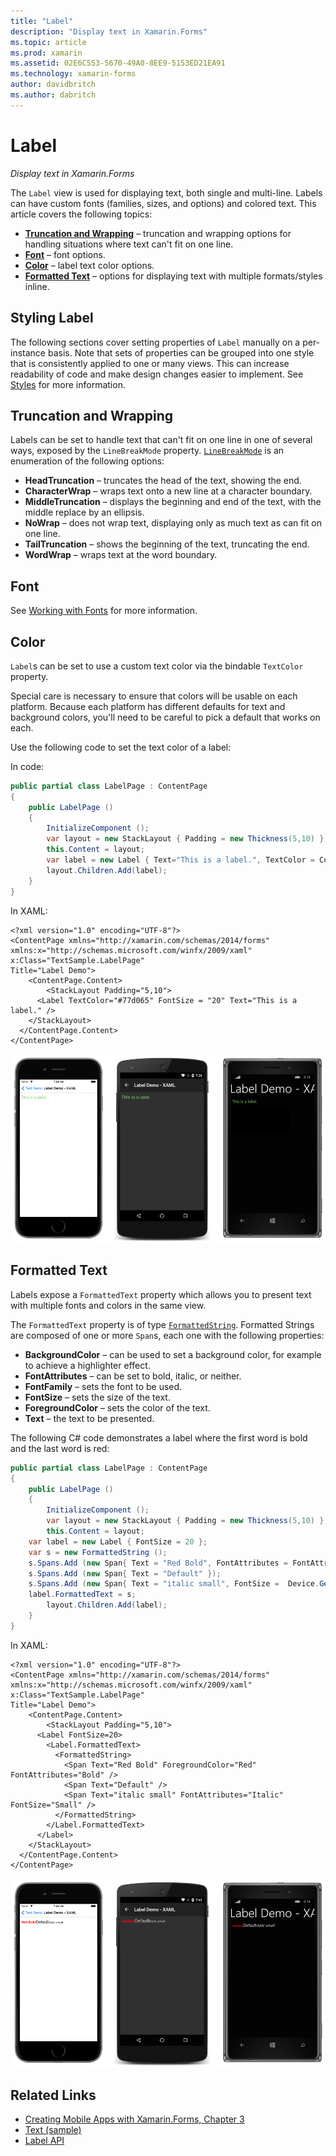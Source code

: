 ```yaml
---
title: "Label"
description: "Display text in Xamarin.Forms"
ms.topic: article
ms.prod: xamarin
ms.assetid: 02E6C553-5670-49A0-8EE9-5153ED21EA91
ms.technology: xamarin-forms
author: davidbritch
ms.author: dabritch
---
```


# Label

_Display text in Xamarin.Forms_

The `Label` view is used for displaying text, both single and multi-line. Labels can have custom fonts (families, sizes, and options) and colored text. This article covers the following topics:

- **[Truncation and Wrapping](#Truncation_and_Wrapping)** &ndash; truncation and wrapping options for handling situations where text can't fit on one line.
- **[Font](#Font)** &ndash; font options.
- **[Color](#Color)** &ndash; label text color options.
- **[Formatted Text](#Formatted_Text)** &ndash; options for displaying text with multiple formats/styles inline.

## Styling Label

The following sections cover setting properties of `Label` manually on a per-instance basis. Note that sets of properties can be grouped into one style that is consistently applied to one or many views. This can increase readability of code and make design changes easier to implement. See [Styles](~/xamarin-forms/user-interface/text/styles.md) for more information.

<a name="Truncation_and_Wrapping" />

## Truncation and Wrapping

Labels can be set to handle text that can't fit on one line in one of several ways, exposed by the `LineBreakMode` property. [`LineBreakMode`](https://developer.xamarin.com/api/type/Xamarin.Forms.LineBreakMode/) is an enumeration of the following options:

- **HeadTruncation** &ndash; truncates the head of the text, showing the end.
- **CharacterWrap** &ndash; wraps text onto a new line at a character boundary.
- **MiddleTruncation** &ndash; displays the beginning and end of the text, with the middle replace by an ellipsis.
- **NoWrap** &ndash; does not wrap text, displaying only as much text as can fit on one line.
- **TailTruncation** &ndash; shows the beginning of the text, truncating the end.
- **WordWrap** &ndash; wraps text at the word boundary.

## Font

See [Working with Fonts](~/xamarin-forms/user-interface/text/fonts.md) for more information.

## Color

`Label`s can be set to use a custom text color via the bindable `TextColor` property.

Special care is necessary to ensure that colors will be usable on each platform. Because each platform has different defaults for text and background colors, you'll need to be careful to pick a default that works on each.

Use the following code to set the text color of a label:

In code:

```csharp
public partial class LabelPage : ContentPage
{
	public LabelPage ()
	{
		InitializeComponent ();
		var layout = new StackLayout { Padding = new Thickness(5,10) };
		this.Content = layout;
		var label = new Label { Text="This is a label.", TextColor = Color.FromHex("#77d065"), FontSize = 20 };
		layout.Children.Add(label);
	}
}
```

In XAML:

```xaml
<?xml version="1.0" encoding="UTF-8"?>
<ContentPage xmlns="http://xamarin.com/schemas/2014/forms"
xmlns:x="http://schemas.microsoft.com/winfx/2009/xaml"
x:Class="TextSample.LabelPage"
Title="Label Demo">
	<ContentPage.Content>
		<StackLayout Padding="5,10">
      <Label TextColor="#77d065" FontSize = "20" Text="This is a label." />
    </StackLayout>
  </ContentPage.Content>
</ContentPage>
```

![](label-images/textcolor.png "Label TextColor Example")

<a name="Formatted_Text" />

## Formatted Text

Labels expose a `FormattedText` property which allows you to present text with multiple fonts and colors in the same view.

The `FormattedText` property is of type [`FormattedString`](https://developer.xamarin.com/api/type/Xamarin.Forms.FormattedString/). Formatted Strings are composed of one or more `Span`s, each one with the following properties:

- **BackgroundColor** &ndash; can be used to set a background color, for example to achieve a highlighter effect.
- **FontAttributes** &ndash; can be set to bold, italic, or neither.
- **FontFamily** &ndash; sets the font to be used.
- **FontSize** &ndash; sets the size of the text.
- **ForegroundColor** &ndash; sets the color of the text.
- **Text** &ndash; the text to be presented.

The following C# code demonstrates a label where the first word is bold and the last word is red:

```csharp
public partial class LabelPage : ContentPage
{
	public LabelPage ()
	{
		InitializeComponent ();
		var layout = new StackLayout { Padding = new Thickness(5,10) };
		this.Content = layout;
    var label = new Label { FontSize = 20 };
    var s = new FormattedString ();
    s.Spans.Add (new Span{ Text = "Red Bold", FontAttributes = FontAttributes.Bold });
    s.Spans.Add (new Span{ Text = "Default" });
    s.Spans.Add (new Span{ Text = "italic small", FontSize =  Device.GetNamedSize(NamedSize.Small, typeof(Label)), FontAttributes = FontAttributes.Italic});
    label.FormattedText = s;
		layout.Children.Add(label);
	}
}
```

In XAML:

```xaml
<?xml version="1.0" encoding="UTF-8"?>
<ContentPage xmlns="http://xamarin.com/schemas/2014/forms"
xmlns:x="http://schemas.microsoft.com/winfx/2009/xaml"
x:Class="TextSample.LabelPage"
Title="Label Demo">
	<ContentPage.Content>
		<StackLayout Padding="5,10">
      <Label FontSize=20>
        <Label.FormattedText>
          <FormattedString>
            <Span Text="Red Bold" ForegroundColor="Red" FontAttributes="Bold" />
            <Span Text="Default" />
            <Span Text="italic small" FontAttributes="Italic" FontSize="Small" />
          </FormattedString>
        </Label.FormattedText>
      </Label>
    </StackLayout>
  </ContentPage.Content>
</ContentPage>
```

![](label-images/formattedtext.png "Label FormattedText Example")


## Related Links

- [Creating Mobile Apps with Xamarin.Forms, Chapter 3](https://developer.xamarin.com/r/xamarin-forms/book/chapter03.pdf)
- [Text (sample)](https://developer.xamarin.com/samples/xamarin-forms/UserInterface/Text)
- [Label API](https://developer.xamarin.com/api/type/Xamarin.Forms.Label/)

